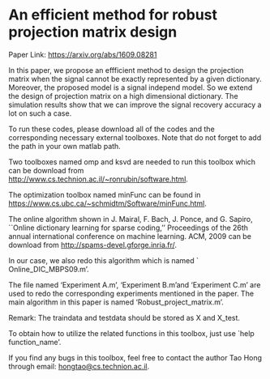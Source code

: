 # An efficient method for robust projection matrix design

Paper Link: https://arxiv.org/abs/1609.08281

In this paper, we propose an effficient method to design the projection matrix when the signal cannot be exactly represented by a given dictionary. Moreover, the proposed model is a signal independ model. So we extend the design of projection matrix on a high dimensional dictionary. The simulation results show that we can improve the signal recovery accuracy a lot on such a case. 


To run these codes, please download all of the codes and the corresponding necessary external toolboxes. Note that do not forget to add the path in your own matlab path. 

Two toolboxes named omp and ksvd are needed to run this toolbox which can be download from http://www.cs.technion.ac.il/~ronrubin/software.html.

The optimization toolbox named minFunc can be found in https://www.cs.ubc.ca/~schmidtm/Software/minFunc.html.

The online algorithm shown in 
J. Mairal, F. Bach, J. Ponce, and G. Sapiro, ``Online dictionary learning for sparse coding,’’  Proceedings of the 26th annual international conference on machine learning. ACM, 2009 can be download from http://spams-devel.gforge.inria.fr/.  
 
In our case, we also redo this algorithm which is named ` Online_DIC_MBPS09.m’.  

The file named ‘Experiment A.m’, ‘Experiment  B.m’and ‘Experiment C.m’ are used to redo the corresponding experiments mentioned in the paper. 
The main algorithm in this paper is named ‘Robust_project_matrix.m’.

Remark:
The traindata and testdata should be stored as X and X_test.

To obtain how to utilize the related functions in this toolbox, just use `help function_name’.


If you find any bugs in this toolbox, feel free to contact the author Tao Hong through email: hongtao@cs.technion.ac.il.   

